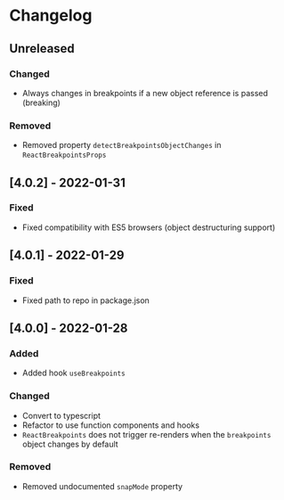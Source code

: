 # Changelog

## Unreleased

### Changed

- Always changes in breakpoints if a new object reference is passed (breaking)

### Removed

- Removed property `detectBreakpointsObjectChanges` in `ReactBreakpointsProps`

## [4.0.2] - 2022-01-31

### Fixed

- Fixed compatibility with ES5 browsers (object destructuring support)

## [4.0.1] - 2022-01-29

### Fixed

- Fixed path to repo in package.json

## [4.0.0] - 2022-01-28

### Added

- Added hook `useBreakpoints`

### Changed

- Convert to typescript
- Refactor to use function components and hooks
- `ReactBreakpoints` does not trigger re-renders when the `breakpoints` object changes by default

### Removed

- Removed undocumented `snapMode` property
